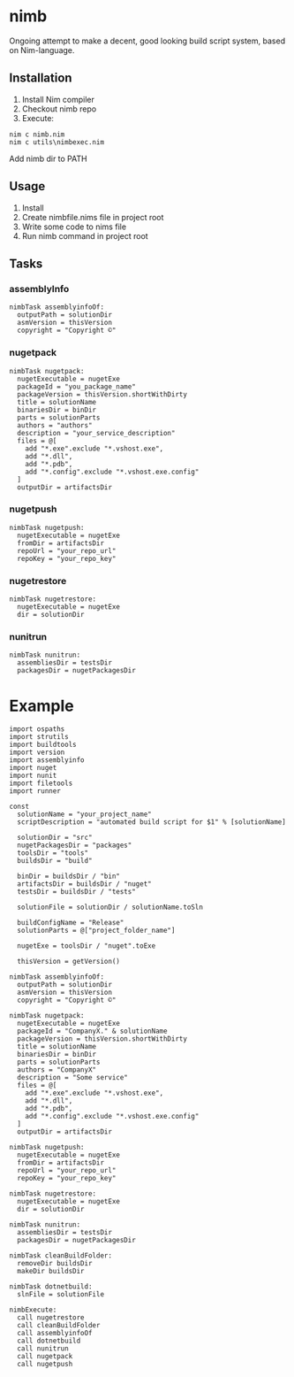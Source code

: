 # nimb
Ongoing attempt to make a decent, good looking build script system, based on Nim-language.

## Installation
1. Install Nim compiler
2. Checkout nimb repo
3. Execute:
```
nim c nimb.nim
nim c utils\nimbexec.nim
```
Add nimb dir to PATH

## Usage

1. Install
2. Create nimbfile.nims file in project root
3. Write some code to nims file
4. Run nimb command in project root

## Tasks

### assemblyInfo
```
nimbTask assemblyinfoOf:
  outputPath = solutionDir
  asmVersion = thisVersion
  copyright = "Copyright ©"
```
### nugetpack
```
nimbTask nugetpack:
  nugetExecutable = nugetExe
  packageId = "you_package_name"
  packageVersion = thisVersion.shortWithDirty
  title = solutionName
  binariesDir = binDir
  parts = solutionParts
  authors = "authors"
  description = "your_service_description"
  files = @[
    add "*.exe".exclude "*.vshost.exe",
    add "*.dll",
    add "*.pdb",
    add "*.config".exclude "*.vshost.exe.config"
  ]
  outputDir = artifactsDir
```
### nugetpush
```
nimbTask nugetpush:
  nugetExecutable = nugetExe
  fromDir = artifactsDir
  repoUrl = "your_repo_url"
  repoKey = "your_repo_key"
```
### nugetrestore
```
nimbTask nugetrestore:
  nugetExecutable = nugetExe
  dir = solutionDir
```
### nunitrun
```
nimbTask nunitrun:
  assembliesDir = testsDir
  packagesDir = nugetPackagesDir
```

# Example
```
import ospaths
import strutils
import buildtools
import version
import assemblyinfo
import nuget
import nunit
import filetools
import runner

const 
  solutionName = "your_project_name"
  scriptDescription = "automated build script for $1" % [solutionName]

  solutionDir = "src"
  nugetPackagesDir = "packages"
  toolsDir = "tools"
  buildsDir = "build"

  binDir = buildsDir / "bin"
  artifactsDir = buildsDir / "nuget"
  testsDir = buildsDir / "tests"

  solutionFile = solutionDir / solutionName.toSln

  buildConfigName = "Release"
  solutionParts = @["project_folder_name"]

  nugetExe = toolsDir / "nuget".toExe

  thisVersion = getVersion()

nimbTask assemblyinfoOf:
  outputPath = solutionDir
  asmVersion = thisVersion
  copyright = "Copyright ©"

nimbTask nugetpack:
  nugetExecutable = nugetExe
  packageId = "CompanyX." & solutionName
  packageVersion = thisVersion.shortWithDirty
  title = solutionName
  binariesDir = binDir
  parts = solutionParts
  authors = "CompanyX"
  description = "Some service"
  files = @[
    add "*.exe".exclude "*.vshost.exe",
    add "*.dll",
    add "*.pdb",
    add "*.config".exclude "*.vshost.exe.config"
  ]
  outputDir = artifactsDir

nimbTask nugetpush:
  nugetExecutable = nugetExe
  fromDir = artifactsDir
  repoUrl = "your_repo_url"
  repoKey = "your_repo_key"

nimbTask nugetrestore:
  nugetExecutable = nugetExe
  dir = solutionDir

nimbTask nunitrun:
  assembliesDir = testsDir
  packagesDir = nugetPackagesDir

nimbTask cleanBuildFolder:
  removeDir buildsDir
  makeDir buildsDir

nimbTask dotnetbuild:
  slnFile = solutionFile

nimbExecute:
  call nugetrestore
  call cleanBuildFolder
  call assemblyinfoOf
  call dotnetbuild
  call nunitrun
  call nugetpack
  call nugetpush
```
